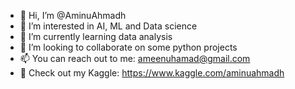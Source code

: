 - 👋 Hi, I’m @AminuAhmadh
- 👀 I’m interested in AI, ML and Data science
- 🌱 I’m currently learning data analysis
- 💞️ I’m looking to collaborate on some python projects
- 📫 You can reach out to me: ameenuhamad@gmail.com
- 🦆 Check out my Kaggle: https://www.kaggle.com/aminuahmadh

